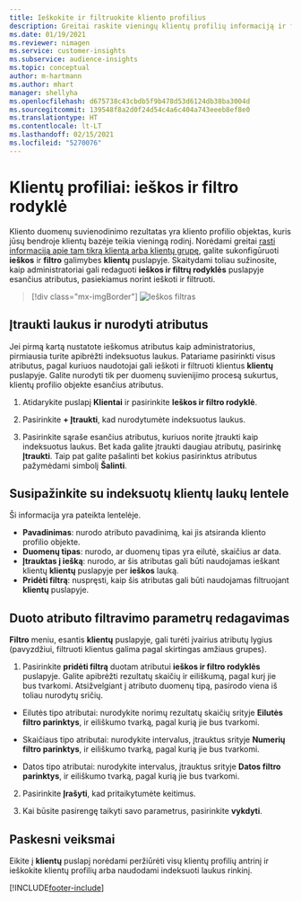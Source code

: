 ```yaml
---
title: Ieškokite ir filtruokite kliento profilius
description: Greitai raskite vieningų klientų profilių informaciją ir filtruokite nurodytus atributus.
ms.date: 01/19/2021
ms.reviewer: nimagen
ms.service: customer-insights
ms.subservice: audience-insights
ms.topic: conceptual
author: m-hartmann
ms.author: mhart
manager: shellyha
ms.openlocfilehash: d675738c43cbdb5f9b478d53d6124db38ba3004d
ms.sourcegitcommit: 139548f8a2d0f24d54c4a6c404a743eeeb8ef8e0
ms.translationtype: HT
ms.contentlocale: lt-LT
ms.lasthandoff: 02/15/2021
ms.locfileid: "5270076"
---
```

# <a name="customer-profiles-search--filter-index"></a>Klientų profiliai: ieškos ir filtro rodyklė

Kliento duomenų suvienodinimo rezultatas yra kliento profilio objektas, kuris jūsų bendroje klientų bazėje teikia vieningą rodinį. Norėdami greitai [rasti informaciją apie tam tikrą klientą arba klientų grupę](customer-profiles.md), galite sukonfigūruoti **ieškos** ir **filtro** galimybes **klientų** puslapyje. Skaitydami toliau sužinosite, kaip administratoriai gali redaguoti **ieškos ir filtrų rodyklės** puslapyje esančius atributus, pasiekiamus norint ieškoti ir filtruoti.

> [!div class="mx-imgBorder"]
> ![Ieškos filtras](media/search-filter.png "Ieškos filtras")

## <a name="add-fields-and-specify-attributes"></a>Įtraukti laukus ir nurodyti atributus

Jei pirmą kartą nustatote ieškomus atributus kaip administratorius, pirmiausia turite apibrėžti indeksuotus laukus. Patariame pasirinkti visus atributus, pagal kuriuos naudotojai gali ieškoti ir filtruoti klientus **klientų** puslapyje. Galite nurodyti tik per duomenų suvienijimo procesą sukurtus, klientų profilio objekte esančius atributus.

1. Atidarykite puslapį **Klientai** ir pasirinkite **Ieškos ir filtro rodyklė**.

2. Pasirinkite **+ Įtraukti**, kad nurodytumėte indeksuotus laukus.

3. Pasirinkite sąraše esančius atributus, kuriuos norite įtraukti kaip indeksuotus laukus. Bet kada galite įtraukti daugiau atributų, pasirinkę **Įtraukti**. Taip pat galite pašalinti bet kokius pasirinktus atributus pažymėdami simbolį **Šalinti**.

## <a name="explore-the-indexed-customer-fields-table"></a>Susipažinkite su indeksuotų klientų laukų lentele

Ši informacija yra pateikta lentelėje.

- **Pavadinimas**: nurodo atributo pavadinimą, kai jis atsiranda kliento profilio objekte.
- **Duomenų tipas**: nurodo, ar duomenų tipas yra eilutė, skaičius ar data.
- **Įtrauktas į iešką**: nurodo, ar šis atributas gali būti naudojamas ieškant klientų **klientų** puslapyje per **ieškos** lauką.
- **Pridėti filtrą**: nuspręsti, kaip šis atributas gali būti naudojamas filtruojant **klientų** puslapyje.

## <a name="editing-filtering-options-for-a-given-attribute"></a>Duoto atributo filtravimo parametrų redagavimas

**Filtro** meniu, esantis **klientų** puslapyje, gali turėti įvairius atributų lygius (pavyzdžiui, filtruoti klientus galima pagal skirtingas amžiaus grupes).

1. Pasirinkite **pridėti filtrą** duotam atributui **ieškos ir filtro rodyklės** puslapyje. Galite apibrėžti rezultatų skaičių ir eiliškumą, pagal kurį jie bus tvarkomi. Atsižvelgiant į atributo duomenų tipą, pasirodo viena iš toliau nurodytų sričių.

- Eilutės tipo atributai: nurodykite norimų rezultatų skaičių srityje **Eilutės filtro parinktys**, ir eiliškumo tvarką, pagal kurią jie bus tvarkomi.

- Skaičiaus tipo atributai: nurodykite intervalus, įtrauktus srityje **Numerių filtro parinktys**, ir eiliškumo tvarką, pagal kurią jie bus tvarkomi.

- Datos tipo atributai: nurodykite intervalus, įtrauktus srityje **Datos filtro parinktys**, ir eiliškumo tvarką, pagal kurią jie bus tvarkomi.

2. Pasirinkite **Įrašyti**, kad pritaikytumėte keitimus.

3. Kai būsite pasirengę taikyti savo parametrus, pasirinkite **vykdyti**.

## <a name="next-steps"></a>Paskesni veiksmai

Eikite į **klientų** puslapį norėdami peržiūrėti visų klientų profilių antrinį ir ieškokite klientų profilių arba naudodami indeksuoti laukus rinkinį.


[!INCLUDE[footer-include](../includes/footer-banner.md)]